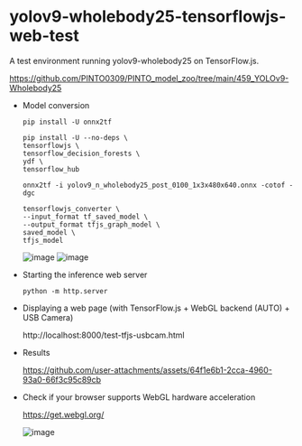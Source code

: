 # yolov9-wholebody25-tensorflowjs-web-test
A test environment running yolov9-wholebody25 on TensorFlow.js.

https://github.com/PINTO0309/PINTO_model_zoo/tree/main/459_YOLOv9-Wholebody25

- Model conversion

    ```
    pip install -U onnx2tf
    
    pip install -U --no-deps \
    tensorflowjs \
    tensorflow_decision_forests \
    ydf \
    tensorflow_hub
    
    onnx2tf -i yolov9_n_wholebody25_post_0100_1x3x480x640.onnx -cotof -dgc
    
    tensorflowjs_converter \
    --input_format tf_saved_model \
    --output_format tfjs_graph_model \
    saved_model \
    tfjs_model
    ```
    ![image](https://github.com/user-attachments/assets/23930019-854e-4346-b502-e7a051f3b7d2)
    ![image](https://github.com/user-attachments/assets/f6a24109-5dd6-421d-a7c8-06b29ae45843)

- Starting the inference web server
    ```
    python -m http.server
    ```

- Displaying a web page (with TensorFlow.js + WebGL backend (AUTO) + USB Camera)

    http://localhost:8000/test-tfjs-usbcam.html

- Results

    https://github.com/user-attachments/assets/64f1e6b1-2cca-4960-93a0-66f3c95c89cb

- Check if your browser supports WebGL hardware acceleration

    https://get.webgl.org/

    ![image](https://github.com/user-attachments/assets/19e42666-e334-49d2-a1e9-c08121b9f709)
